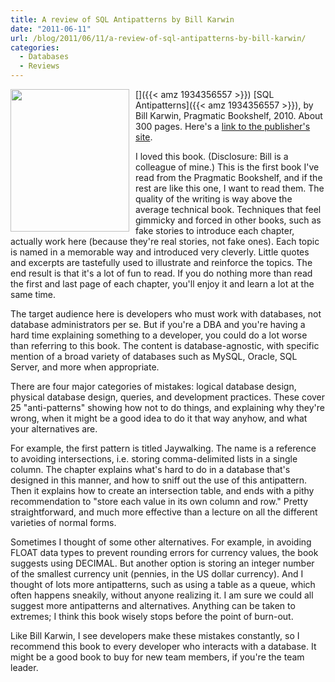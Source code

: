 ```yaml
---
title: A review of SQL Antipatterns by Bill Karwin
date: "2011-06-11"
url: /blog/2011/06/11/a-review-of-sql-antipatterns-by-bill-karwin/
categories:
  - Databases
  - Reviews
---
```

[<img style="float:left; margin-right:10px" src="/media/2011/06/bksqla_xlargecover.jpg" alt="" title="SQL Antipatterns" width="190" height="228" class="alignleft size-full wp-image-2372" />]({{< amz 1934356557 >}}) [SQL Antipatterns]({{< amz 1934356557 >}}), by Bill Karwin, Pragmatic Bookshelf, 2010. About 300 pages. Here's a [link to the publisher's site](http://pragprog.com/titles/bksqla/sql-antipatterns).

I loved this book. (Disclosure: Bill is a colleague of mine.) This is the first book I've read from the Pragmatic Bookshelf, and if the rest are like this one, I want to read them. The quality of the writing is way above the average technical book. Techniques that feel gimmicky and forced in other books, such as fake stories to introduce each chapter, actually work here (because they're real stories, not fake ones). Each topic is named in a memorable way and introduced very cleverly. Little quotes and excerpts are tastefully used to illustrate and reinforce the topics. The end result is that it's a lot of fun to read. If you do nothing more than read the first and last page of each chapter, you'll enjoy it and learn a lot at the same time.

The target audience here is developers who must work with databases, not database administrators per se. But if you're a DBA and you're having a hard time explaining something to a developer, you could do a lot worse than referring to this book. The content is database-agnostic, with specific mention of a broad variety of databases such as MySQL, Oracle, SQL Server, and more when appropriate.

There are four major categories of mistakes: logical database design, physical database design, queries, and development practices. These cover 25 "anti-patterns" showing how not to do things, and explaining why they're wrong, when it might be a good idea to do it that way anyhow, and what your alternatives are.

For example, the first pattern is titled Jaywalking. The name is a reference to avoiding intersections, i.e. storing comma-delimited lists in a single column. The chapter explains what's hard to do in a database that's designed in this manner, and how to sniff out the use of this antipattern. Then it explains how to create an intersection table, and ends with a pithy recommendation to "store each value in its own column and row." Pretty straightforward, and much more effective than a lecture on all the different varieties of normal forms.

Sometimes I thought of some other alternatives. For example, in avoiding FLOAT data types to prevent rounding errors for currency values, the book suggests using DECIMAL. But another option is storing an integer number of the smallest currency unit (pennies, in the US dollar currency). And I thought of lots more antipatterns, such as using a table as a queue, which often happens sneakily, without anyone realizing it. I am sure we could all suggest more antipatterns and alternatives. Anything can be taken to extremes; I think this book wisely stops before the point of burn-out.

Like Bill Karwin, I see developers make these mistakes constantly, so I recommend this book to every developer who interacts with a database. It might be a good book to buy for new team members, if you're the team leader.


